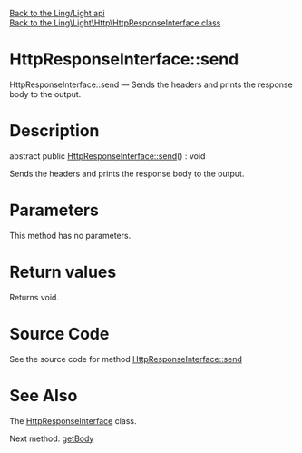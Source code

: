 [Back to the Ling/Light api](https://github.com/lingtalfi/Light/blob/master/doc/api/Ling/Light.md)<br>
[Back to the Ling\Light\Http\HttpResponseInterface class](https://github.com/lingtalfi/Light/blob/master/doc/api/Ling/Light/Http/HttpResponseInterface.md)


HttpResponseInterface::send
================



HttpResponseInterface::send — Sends the headers and prints the response body to the output.




Description
================


abstract public [HttpResponseInterface::send](https://github.com/lingtalfi/Light/blob/master/doc/api/Ling/Light/Http/HttpResponseInterface/send.md)() : void




Sends the headers and prints the response body to the output.




Parameters
================

This method has no parameters.


Return values
================

Returns void.








Source Code
===========
See the source code for method [HttpResponseInterface::send](https://github.com/lingtalfi/Light/blob/master/Http/HttpResponseInterface.php#L20-L20)


See Also
================

The [HttpResponseInterface](https://github.com/lingtalfi/Light/blob/master/doc/api/Ling/Light/Http/HttpResponseInterface.md) class.

Next method: [getBody](https://github.com/lingtalfi/Light/blob/master/doc/api/Ling/Light/Http/HttpResponseInterface/getBody.md)<br>

